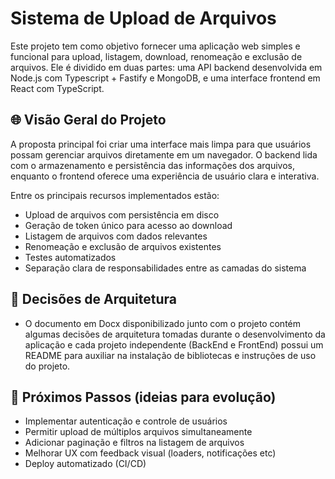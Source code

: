 # Sistema de Upload de Arquivos

Este projeto tem como objetivo fornecer uma aplicação web simples e funcional para upload, listagem, download, renomeação e exclusão de arquivos. Ele é dividido em duas partes: uma API backend desenvolvida em Node.js com Typescript + Fastify e MongoDB, e uma interface frontend em React com TypeScript.

## 🌐 Visão Geral do Projeto

A proposta principal foi criar uma interface mais limpa para que usuários possam gerenciar arquivos diretamente em um navegador. O backend lida com o armazenamento e persistência das informações dos arquivos, enquanto o frontend oferece uma experiência de usuário clara e interativa.

Entre os principais recursos implementados estão:

- Upload de arquivos com persistência em disco
- Geração de token único para acesso ao download
- Listagem de arquivos com dados relevantes
- Renomeação e exclusão de arquivos existentes
- Testes automatizados
- Separação clara de responsabilidades entre as camadas do sistema

## 🔐 Decisões de Arquitetura

- O documento em Docx disponibilizado junto com o projeto contém algumas decisões de arquitetura tomadas durante o desenvolvimento da aplicação e cada projeto independente (BackEnd e FrontEnd) possui um README para auxiliar na instalação de bibliotecas e instruções de uso do projeto.

## 🔮 Próximos Passos (ideias para evolução)

- Implementar autenticação e controle de usuários
- Permitir upload de múltiplos arquivos simultaneamente
- Adicionar paginação e filtros na listagem de arquivos
- Melhorar UX com feedback visual (loaders, notificações etc)
- Deploy automatizado (CI/CD)
